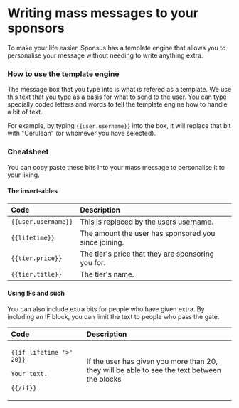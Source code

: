 # Writing mass messages to your sponsors

To make your life easier, Sponsus has a template engine that allows you to personalise your message without needing to write anything extra.

### How to use the template engine

The message box that you type into is what is refered as a template. We use this text that you type as a basis for what to send to the user. You can type specially coded letters and words to tell the template engine how to handle a bit of text.

For example, by typing `{{user.username}}` into the box, it will replace that bit with "Cerulean" \(or whomever you have selected\).

### Cheatsheet

You can copy paste these bits into your mass message to personalise it to your liking.

#### The insert-ables

| Code | Description |
| :--- | :--- |
| `{{user.username}}` | This is replaced by the users username. |
| `{{lifetime}}` | The amount the user has sponsored you since joining. |
| `{{tier.price}}` | The tier's price that they are sponsoring you for. |
| `{{tier.title}}` | The tier's name. |

#### Using IFs and such

You can also include extra bits for people who have given extra. By including an IF block, you can limit the text to people who pass the gate.

<table>
  <thead>
    <tr>
      <th style="text-align:left">Code</th>
      <th style="text-align:left">Description</th>
    </tr>
  </thead>
  <tbody>
    <tr>
      <td style="text-align:left">
        <p><code>{{if lifetime &apos;&gt;&apos; 20}}</code>
        </p>
        <p><code>Your text.</code>
        </p>
        <p><code>{{/if}}</code>
        </p>
      </td>
      <td style="text-align:left">If the user has given you more than 20,
        <br />they will be able to see the text between the blocks</td>
    </tr>
  </tbody>
</table>

